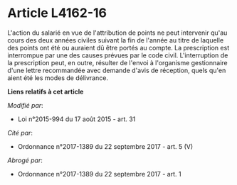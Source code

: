 # Article L4162-16

L'action du salarié en vue de l'attribution de points ne peut intervenir qu'au cours des deux années civiles suivant la fin
de l'année au titre de laquelle des points ont été ou auraient dû être portés au compte. La prescription est interrompue par
une des causes prévues par le code civil. L'interruption de la prescription peut, en outre, résulter de l'envoi à l'organisme
gestionnaire d'une lettre recommandée avec demande d'avis de réception, quels qu'en aient été les modes de délivrance.

**Liens relatifs à cet article**

_Modifié par_:

  - Loi n°2015-994 du 17 août 2015 - art. 31

_Cité par_:

  - Ordonnance n°2017-1389 du 22 septembre 2017 - art. 5 (V)

_Abrogé par_:

  - Ordonnance n°2017-1389 du 22 septembre 2017 - art. 1
